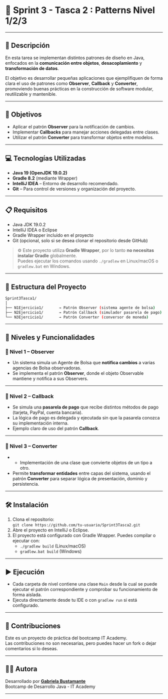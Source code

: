 # 🚨 Sprint 3 - Tasca 2 : Patterns Nivel 1/2/3

---

## 📄 Descripción

En esta tarea se implementan distintos patrones de diseño en Java, enfocados en la **comunicación entre objetos**, **desacoplamiento** y **transformación de datos**.

El objetivo es desarrollar pequeñas aplicaciones que ejemplifiquen de forma clara el uso de patrones como **Observer**, **Callback** y **Converter**, promoviendo buenas prácticas en la construcción de software modular, reutilizable y mantenible.

---

## 🎯 Objetivos

- Aplicar el patrón **Observer** para la notificación de cambios.
- Implementar **Callbacks** para manejar acciones delegadas entre clases.
- Utilizar el patrón **Converter** para transformar objetos entre modelos.

---

## 💻 Tecnologías Utilizadas

- **Java 19 (OpenJDK 19.0.2)**
- **Gradle 8.2** (mediante Wrapper)
- **IntelliJ IDEA** – Entorno de desarrollo recomendado.
- **Git** – Para control de versiones y organización del proyecto.

---

## 📋 Requisitos

- Java JDK 19.0.2
- IntelliJ IDEA o Eclipse
- Gradle Wrapper incluido en el proyecto
- Git (opcional, solo si se desea clonar el repositorio desde GitHub)

> ⚙️ Este proyecto utiliza **Gradle Wrapper**, por lo tanto **no necesitas instalar Gradle** globalmente.  
> Puedes ejecutar los comandos usando `./gradlew` en Linux/macOS o `gradlew.bat` en Windows.

---

## 📁 Estructura del Proyecto

```bash
Sprint3Tasca1/
│
├── N1Ejercicio1/       → Patrón Observer (sistema agente de bolsa)
├── N2Ejercicio1/       → Patrón Callback (simulador pasarela de pago)
└── N3Ejercicio1/       → Patrón Converter (conversor de moneda)
```

---

## 🧪 Niveles y Funcionalidades

### 🔹 Nivel 1  – Observer

- Un sistema simula un Agente de Bolsa que **notifica cambios** a varias agencias de Bolsa observadoras.
- Se implementa el patrón **Observer**, donde el objeto Observable mantiene y notifica a sus Observers.
 ---

### 🔸 Nivel 2 – Callback

- Se simula una **pasarela de pago** que recibe distintos métodos de pago (tarjeta, PayPal, cuenta bancaria).
- La lógica de pago es delegada y ejecutada sin que la pasarela conozca su implementación interna.
- Ejemplo claro de uso del patrón **Callback**.

---

### 🔺 Nivel 3 – Converter

- - Implementación de una clase que convierte objetos de un tipo a otro.
- Permite **transformar entidades** entre capas del sistema, usando el patrón **Converter** para separar lógica de presentación, dominio y persistencia.

---

## 🛠️ Instalación

1. Clona el repositorio:  
   `git clone https://github.com/tu-usuario/Sprint3Tasca2.git`
2. Abre el proyecto en IntelliJ o Eclipse.
3. El proyecto está configurado con Gradle Wrapper. Puedes compilar o ejecutar con:
    - `./gradlew build` (Linux/macOS)
    - `gradlew.bat build` (Windows)
---

## ▶️ Ejecución

- Cada carpeta de nivel contiene una clase `Main` desde la cual se puede ejecutar el patrón correspondiente y comprobar su funcionamiento de forma aislada.
- Ejecuta directamente desde tu IDE o con `gradlew run` si está configurado.

---

## 🤝 Contribuciones

Este es un proyecto de práctica del bootcamp IT Academy.    
Las contribuciones no son necesarias, pero puedes hacer un fork o dejar comentarios si lo deseas.

---

## 👩‍💻 Autora

Desarrollado por **[Gabriela Bustamante](https://github.com/GabyB73)**  
Bootcamp de Desarrollo Java - IT Academy


---
